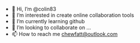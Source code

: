 - 👋 Hi, I’m @colin83
- 👀 I’m interested in create online collaboration tools
- 🌱 I’m currently learning github
- 💞️ I’m looking to collaborate on ...
- 📫 How to reach me chewfatt@outlook.com
<!---
colin83/colin83 is a ✨ special ✨ repository because its `README.md` (this file) appears on your GitHub profile.
You can click the Preview link to take a look at your changes.
--->
